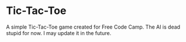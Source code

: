 # Tic-Tac-Toe

A simple Tic-Tac-Toe game created for Free Code Camp. The AI is dead stupid for now. I may update it in the future.